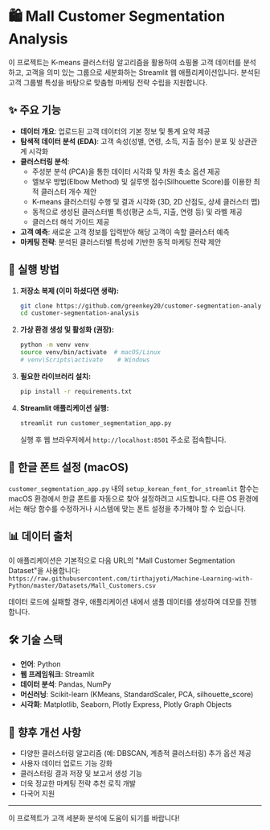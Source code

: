 # 🛍️ Mall Customer Segmentation Analysis

이 프로젝트는 K-means 클러스터링 알고리즘을 활용하여 쇼핑몰 고객 데이터를 분석하고, 고객을 의미 있는 그룹으로 세분화하는 Streamlit 웹 애플리케이션입니다. 분석된 고객 그룹별 특성을 바탕으로 맞춤형 마케팅 전략 수립을 지원합니다.

## ✨ 주요 기능

- **데이터 개요**: 업로드된 고객 데이터의 기본 정보 및 통계 요약 제공
- **탐색적 데이터 분석 (EDA)**: 고객 속성(성별, 연령, 소득, 지출 점수) 분포 및 상관관계 시각화
- **클러스터링 분석**:
    - 주성분 분석 (PCA)을 통한 데이터 시각화 및 차원 축소 옵션 제공
    - 엘보우 방법(Elbow Method) 및 실루엣 점수(Silhouette Score)를 이용한 최적 클러스터 개수 제안
    - K-means 클러스터링 수행 및 결과 시각화 (3D, 2D 산점도, 상세 클러스터 맵)
    - 동적으로 생성된 클러스터별 특성(평균 소득, 지출, 연령 등) 및 라벨 제공
    - 클러스터 해석 가이드 제공
- **고객 예측**: 새로운 고객 정보를 입력받아 해당 고객이 속할 클러스터 예측
- **마케팅 전략**: 분석된 클러스터별 특성에 기반한 동적 마케팅 전략 제안

## 🚀 실행 방법

1.  **저장소 복제 (이미 하셨다면 생략):**
    ```bash
    git clone https://github.com/greenkey20/customer-segmentation-analysis.git
    cd customer-segmentation-analysis
    ```

2.  **가상 환경 생성 및 활성화 (권장):**
    ```bash
    python -m venv venv
    source venv/bin/activate  # macOS/Linux
    # venv\Scripts\activate    # Windows
    ```

3.  **필요한 라이브러리 설치:**
    ```bash
    pip install -r requirements.txt
    ```

4.  **Streamlit 애플리케이션 실행:**
    ```bash
    streamlit run customer_segmentation_app.py
    ```
    실행 후 웹 브라우저에서 `http://localhost:8501` 주소로 접속합니다.

## 📝 한글 폰트 설정 (macOS)

`customer_segmentation_app.py` 내의 `setup_korean_font_for_streamlit` 함수는 macOS 환경에서 한글 폰트를 자동으로 찾아 설정하려고 시도합니다. 다른 OS 환경에서는 해당 함수를 수정하거나 시스템에 맞는 폰트 설정을 추가해야 할 수 있습니다.

## 📊 데이터 출처

이 애플리케이션은 기본적으로 다음 URL의 "Mall Customer Segmentation Dataset"을 사용합니다:
`https://raw.githubusercontent.com/tirthajyoti/Machine-Learning-with-Python/master/Datasets/Mall_Customers.csv`

데이터 로드에 실패할 경우, 애플리케이션 내에서 샘플 데이터를 생성하여 데모를 진행합니다.

## 🛠️ 기술 스택

-   **언어**: Python
-   **웹 프레임워크**: Streamlit
-   **데이터 분석**: Pandas, NumPy
-   **머신러닝**: Scikit-learn (KMeans, StandardScaler, PCA, silhouette_score)
-   **시각화**: Matplotlib, Seaborn, Plotly Express, Plotly Graph Objects

## 🔮 향후 개선 사항

-   다양한 클러스터링 알고리즘 (예: DBSCAN, 계층적 클러스터링) 추가 옵션 제공
-   사용자 데이터 업로드 기능 강화
-   클러스터링 결과 저장 및 보고서 생성 기능
-   더욱 정교한 마케팅 전략 추천 로직 개발
-   다국어 지원

---

이 프로젝트가 고객 세분화 분석에 도움이 되기를 바랍니다!
